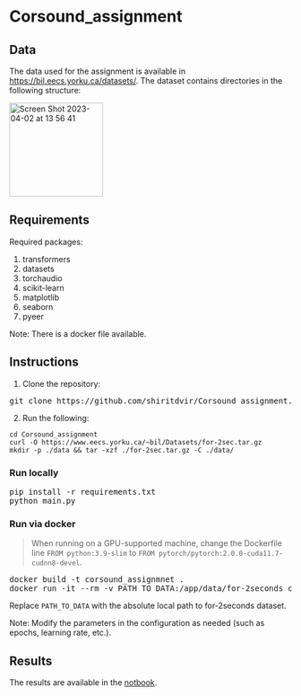 # Corsound_assignment

## Data
The data used for the assignment is available in https://bil.eecs.yorku.ca/datasets/.
The dataset contains directories in the following structure:

<img width="167" alt="Screen Shot 2023-04-02 at 13 56 41" src="https://user-images.githubusercontent.com/53824160/229355847-ad105612-f155-46a1-8244-755b95804675.png">

  
## Requirements 
Required packages:

1. transformers
2. datasets
3. torchaudio
4. scikit-learn
5. matplotlib
6. seaborn
7. pyeer

Note: There is a docker file available.

## Instructions

1. Clone the repository:
<pre>
git clone https://github.com/shiritdvir/Corsound_assignment.git
</pre>
2. Run the following:
```
cd Corsound_assignment
curl -O https://www.eecs.yorku.ca/~bil/Datasets/for-2sec.tar.gz
mkdir -p ./data && tar -xzf ./for-2sec.tar.gz -C ./data/
```
### Run locally
<pre>
pip install -r requirements.txt
python main.py
</pre>

### Run via docker
> When running on a GPU-supported machine, change the Dockerfile line `FROM python:3.9-slim` to `FROM pytorch/pytorch:2.0.0-cuda11.7-cudnn8-devel`.
<pre>
docker build -t corsound_assignmnet .
docker run -it --rm -v PATH_TO_DATA:/app/data/for-2seconds corsound_assignmnet
</pre>
Replace `PATH_TO_DATA` with the absolute local path to for-2seconds dataset.

Note: Modify the parameters in the configuration as needed (such as epochs, learning rate, etc.).

## Results
The results are available in the [notbook](https://github.com/shiritdvir/Corsound_assignment/blob/main/Corsound_assignement.ipynb).
